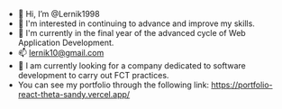 - 👋 Hi, I’m @Lernik1998
- 👀 I'm interested in continuing to advance and improve my skills.
- 🌱 I'm currently in the final year of the advanced cycle of Web Application Development.
- 📫 lernik10@gmail.com
- 🚀 I am currently looking for a company dedicated to software development to carry out FCT practices.
- You can see my portfolio through the following link: https://portfolio-react-theta-sandy.vercel.app/
<!---
Lernik1998/Lernik1998 is a ✨ special ✨ repository because its `README.md` (this file) appears on your GitHub profile.
You can click the Preview link to take a look at your changes.
--->
